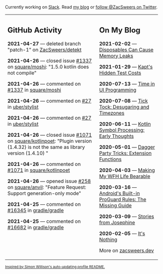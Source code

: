 Currently working on [Slack](https://slack.com/). Read [my blog](https://zacsweers.dev/) or [follow @ZacSweers on Twitter](https://twitter.com/ZacSweers).

<table><tr><td valign="top" width="60%">

## GitHub Activity
<!-- githubActivity starts -->
**2021-04-27** — deleted branch "patch-1" on [ZacSweers/detekt](https://api.github.com/repos/ZacSweers/detekt)

**2021-04-26** — closed issue [#1337](https://api.github.com/repos/square/moshi/issues/1337) on [square/moshi](https://api.github.com/repos/square/moshi): "1.5.0 kotlin does not compile"

**2021-04-26** — commented on [#1337](https://github.com/square/moshi/issues/1337#issuecomment-827140824) in [square/moshi](https://api.github.com/repos/square/moshi)

**2021-04-26** — commented on [#27](https://github.com/uber/stylist/pull/27#issuecomment-827046072) in [uber/stylist](https://api.github.com/repos/uber/stylist)

**2021-04-26** — commented on [#27](https://github.com/uber/stylist/pull/27#issuecomment-827008916) in [uber/stylist](https://api.github.com/repos/uber/stylist)

**2021-04-26** — closed issue [#1071](https://api.github.com/repos/square/kotlinpoet/issues/1071) on [square/kotlinpoet](https://api.github.com/repos/square/kotlinpoet): "Plugin version (1.4.32) is not the same as library version (1.4.10) "

**2021-04-26** — commented on [#1071](https://github.com/square/kotlinpoet/issues/1071#issuecomment-826797804) in [square/kotlinpoet](https://api.github.com/repos/square/kotlinpoet)

**2021-04-26** — opened issue [#258](https://api.github.com/repos/square/anvil/issues/258) on [square/anvil](https://api.github.com/repos/square/anvil): "Feature Request: Support generation-only mode"

**2021-04-25** — commented on [#16345](https://github.com/gradle/gradle/issues/16345#issuecomment-826395455) in [gradle/gradle](https://api.github.com/repos/gradle/gradle)

**2021-04-25** — commented on [#16682](https://github.com/gradle/gradle/issues/16682#issuecomment-826376734) in [gradle/gradle](https://api.github.com/repos/gradle/gradle)
<!-- githubActivity ends -->
</td><td valign="top" width="40%">

## On My Blog
<!-- blog starts -->
**2021-02-02** — [Disposables Can Cause Memory Leaks](https://www.zacsweers.dev/disposables-can-cause-memory-leaks/)

**2021-01-29** — [Kapt's Hidden Test Costs](https://www.zacsweers.dev/kapts-hidden-test-costs/)

**2020-07-13** — [Time in UI Programming](https://www.zacsweers.dev/time-in-ui/)

**2020-07-08** — [Tick Tock: Desugaring and Timezones](https://www.zacsweers.dev/ticktock-desugaring-timezones/)

**2020-06-11** — [Kotlin Symbol Processing: Early Thoughts](https://www.zacsweers.dev/kotlin-symbol-processor-early-thoughts/)

**2020-05-01** — [Dagger Party Tricks: Extension Functions](https://www.zacsweers.dev/dagger-party-tricks-extension-functions/)

**2020-04-03** — [Making My WFH Life Bearable](https://www.zacsweers.dev/making-wfh-life-bearable/)

**2020-03-16** — [Android's Built-in ProGuard Rules: The Missing Guide](https://www.zacsweers.dev/android-proguard-rules/)

**2020-03-09** — [Stories from Josephine](https://www.zacsweers.dev/stories-from-josephine/)

**2020-02-05** — [It's Nothing](https://www.zacsweers.dev/its-nothing/)
<!-- blog ends -->
More on [zacsweers.dev](https://zacsweers.dev/)
</td></tr></table>

<sub><a href="https://simonwillison.net/2020/Jul/10/self-updating-profile-readme/">Inspired by Simon Willison's auto-updating profile README.</a></sub>